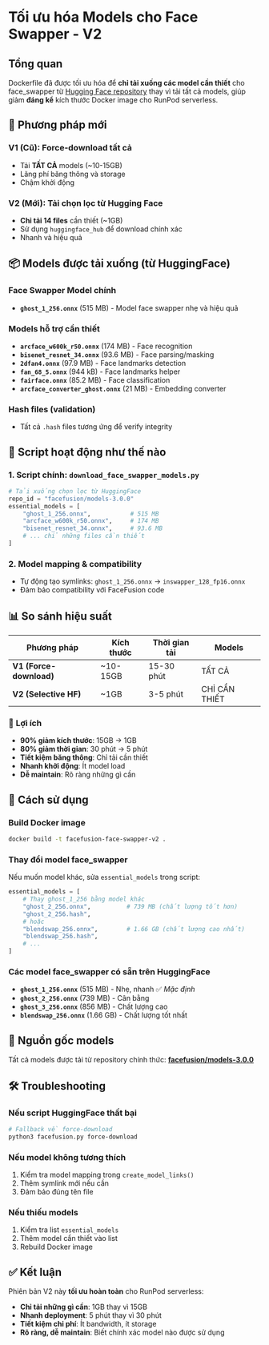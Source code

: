 # Tối ưu hóa Models cho Face Swapper - V2

## Tổng quan

Dockerfile đã được tối ưu hóa để **chỉ tải xuống các model cần thiết** cho face_swapper từ [Hugging Face repository](https://huggingface.co/facefusion/models-3.0.0/tree/main) thay vì tải tất cả models, giúp giảm **đáng kể** kích thước Docker image cho RunPod serverless.

## 🎯 **Phương pháp mới**

### V1 (Cũ): Force-download tất cả
- Tải **TẤT CẢ** models (~10-15GB)
- Lãng phí băng thông và storage
- Chậm khởi động

### V2 (Mới): Tải chọn lọc từ Hugging Face
- **Chỉ tải 14 files** cần thiết (~1GB)
- Sử dụng `huggingface_hub` để download chính xác
- Nhanh và hiệu quả

## 📦 **Models được tải xuống (từ HuggingFace)**

### Face Swapper Model chính
- **`ghost_1_256.onnx`** (515 MB) - Model face swapper nhẹ và hiệu quả

### Models hỗ trợ cần thiết
- **`arcface_w600k_r50.onnx`** (174 MB) - Face recognition
- **`bisenet_resnet_34.onnx`** (93.6 MB) - Face parsing/masking  
- **`2dfan4.onnx`** (97.9 MB) - Face landmarks detection
- **`fan_68_5.onnx`** (944 kB) - Face landmarks helper
- **`fairface.onnx`** (85.2 MB) - Face classification
- **`arcface_converter_ghost.onnx`** (21 MB) - Embedding converter

### Hash files (validation)
- Tất cả `.hash` files tương ứng để verify integrity

## 🔧 **Script hoạt động như thế nào**

### 1. Script chính: `download_face_swapper_models.py`
```python
# Tải xuống chọn lọc từ HuggingFace
repo_id = "facefusion/models-3.0.0"
essential_models = [
    "ghost_1_256.onnx",           # 515 MB
    "arcface_w600k_r50.onnx",     # 174 MB  
    "bisenet_resnet_34.onnx",     # 93.6 MB
    # ... chỉ những files cần thiết
]
```

### 2. Model mapping & compatibility
- Tự động tạo symlinks: `ghost_1_256.onnx` → `inswapper_128_fp16.onnx`
- Đảm bảo compatibility với FaceFusion code

## 📊 **So sánh hiệu suất**

| Phương pháp | Kích thước | Thời gian tải | Models |
|-------------|-----------|---------------|--------|
| **V1 (Force-download)** | ~10-15GB | 15-30 phút | TẤT CẢ |
| **V2 (Selective HF)** | ~1GB | 3-5 phút | CHỈ CẦN THIẾT |

### 🎉 **Lợi ích**
- **90% giảm kích thước**: 15GB → 1GB
- **80% giảm thời gian**: 30 phút → 5 phút  
- **Tiết kiệm băng thông**: Chỉ tải cần thiết
- **Nhanh khởi động**: Ít model load
- **Dễ maintain**: Rõ ràng những gì cần

## 🚀 **Cách sử dụng**

### Build Docker image
```bash
docker build -t facefusion-face-swapper-v2 .
```

### Thay đổi model face_swapper
Nếu muốn model khác, sửa `essential_models` trong script:

```python
essential_models = [
    # Thay ghost_1_256 bằng model khác
    "ghost_2_256.onnx",          # 739 MB (chất lượng tốt hơn)
    "ghost_2_256.hash",
    # hoặc
    "blendswap_256.onnx",        # 1.66 GB (chất lượng cao nhất)
    "blendswap_256.hash",
    # ...
]
```

### Các model face_swapper có sẵn trên HuggingFace
- **`ghost_1_256.onnx`** (515 MB) - Nhẹ, nhanh ✅ *Mặc định*
- **`ghost_2_256.onnx`** (739 MB) - Cân bằng
- **`ghost_3_256.onnx`** (856 MB) - Chất lượng cao
- **`blendswap_256.onnx`** (1.66 GB) - Chất lượng tốt nhất

## 🔗 **Nguồn gốc models**

Tất cả models được tải từ repository chính thức:
**[facefusion/models-3.0.0](https://huggingface.co/facefusion/models-3.0.0/tree/main)**

## 🛠️ **Troubleshooting**

### Nếu script HuggingFace thất bại
```bash
# Fallback về force-download
python3 facefusion.py force-download
```

### Nếu model không tương thích
1. Kiểm tra model mapping trong `create_model_links()`
2. Thêm symlink mới nếu cần
3. Đảm bảo đúng tên file

### Nếu thiếu models
1. Kiểm tra list `essential_models`
2. Thêm model cần thiết vào list
3. Rebuild Docker image

## ✅ **Kết luận**

Phiên bản V2 này **tối ưu hoàn toàn** cho RunPod serverless:
- **Chỉ tải những gì cần**: 1GB thay vì 15GB
- **Nhanh deployment**: 5 phút thay vì 30 phút
- **Tiết kiệm chi phí**: Ít bandwidth, ít storage
- **Rõ ràng, dễ maintain**: Biết chính xác model nào được sử dụng 